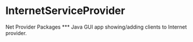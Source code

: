 # InternetServiceProvider
Net Provider Packages
*** Java GUI app showing/adding clients to Internet provider.
